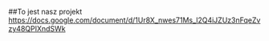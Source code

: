 ##To jest nasz projekt
https://docs.google.com/document/d/1Ur8X_nwes71Ms_l2Q4iJZUz3nFqeZvzy48QPIXndSWk